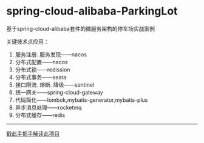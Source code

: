 # spring-cloud-alibaba-ParkingLot
基于spring-cloud-alibaba套件的微服务架构的停车场实战案例

关键技术点应用：
1. 服务注册. 服务发现——nacos
2. 分布式配置——nacos
3. 分布式锁——redission
4. 分布式事务——seata
5. 接口限流. 熔断. 降级——sentinel
6. 统一网关——spring-cloud-gateway
7. 代码简化——lombok,mybatis-generator,mybatis-plus
8. 异步消息处理——rocketmq
9. 分布式缓存——redis

---

[戳此手把手解读此项目](https://xiaozhuanlan.com/msa-practice)